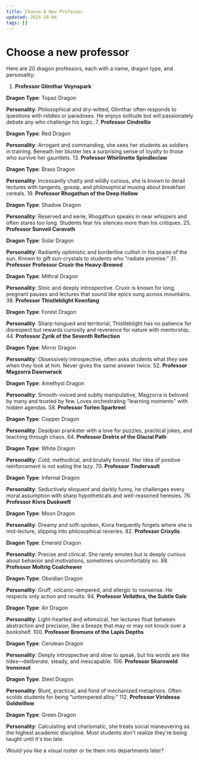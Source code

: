 ```yaml
---
title: Choose A New Professor
updated: 2025-10-04
tags: []
---
```


# Choose a new professor


Here are 20 dragon professors, each with a name, dragon type, and personality:


1. **Professor Glimthar Veynspark**

**Dragon Type**: Topaz Dragon

**Personality**: Philosophical and dry-witted, Glimthar often responds to questions with riddles or paradoxes. He enjoys solitude but will passionately debate any who challenge his logic.
7. **Professor Cindrellix**

**Dragon Type**: Red Dragon

**Personality**: Arrogant and commanding, she sees her students as soldiers in training. Beneath her bluster lies a surprising sense of loyalty to those who survive her gauntlets.
13. **Professor Whirlinette Spindleclaw**

**Dragon Type**: Brass Dragon

**Personality**: Incessantly chatty and wildly curious, she is known to derail lectures with tangents, gossip, and philosophical musing about breakfast cereals.
19. **Professor Rhogathun of the Deep Hollow**

**Dragon Type**: Shadow Dragon

**Personality**: Reserved and eerie, Rhogathun speaks in near whispers and often stares too long. Students fear his silences more than his critiques.
25. **Professor Sunveil Caravath**

**Dragon Type**: Solar Dragon

**Personality**: Radiantly optimistic and borderline cultish in his praise of the sun. Known to gift sun-crystals to students who "radiate promise."
31. **Professor** **Professor Cruxir the Heavy-Browed**

**Dragon Type**: Mithral Dragon

**Personality**: Stoic and deeply introspective. Cruxir is known for long, pregnant pauses and lectures that sound like epics sung across mountains.
38. **Professor Thistleblight Keenfang**

**Dragon Type**: Forest Dragon

**Personality**: Sharp-tongued and territorial, Thistleblight has no patience for disrespect but rewards curiosity and reverence for nature with mentorship.
44. **Professor Zyrik of the Seventh Reflection**

**Dragon Type**: Mirror Dragon

**Personality**: Obsessively introspective, often asks students what *they* see when they look at him. Never gives the same answer twice.
52. **Professor Magzorra Dawnwrack**

**Dragon Type**: Amethyst Dragon

**Personality**: Smooth-voiced and subtly manipulative, Magzorra is beloved by many and trusted by few. Loves orchestrating "learning moments" with hidden agendas.
58. **Professor Torlen Sparkreel**

**Dragon Type**: Copper Dragon

**Personality**: Deadpan prankster with a love for puzzles, practical jokes, and teaching through chaos.
64. **Professor Drelrix of the Glacial Path**

**Dragon Type**: White Dragon

**Personality**: Cold, methodical, and brutally honest. Her idea of positive reinforcement is not eating the lazy.
70. **Professor Tindervault**

**Dragon Type**: Infernal Dragon

**Personality**: Seductively eloquent and darkly funny, he challenges every moral assumption with sharp hypotheticals and well-reasoned heresies.
76. **Professor Kivra Duskweft**

**Dragon Type**: Moon Dragon

**Personality**: Dreamy and soft-spoken, Kivra frequently forgets where she is mid-lecture, slipping into philosophical reveries.
82. **Professor Crixylis**

**Dragon Type**: Emerald Dragon

**Personality**: Precise and clinical. She rarely emotes but is deeply curious about behavior and motivations, sometimes uncomfortably so.
88. **Professor Moltrig Coalchewer**

**Dragon Type**: Obsidian Dragon

**Personality**: Gruff, volcanic-tempered, and allergic to nonsense. He respects only action and results.
94. **Professor Vellathra, the Subtle Gale**

**Dragon Type**: Air Dragon

**Personality**: Light-hearted and whimsical, her lectures float between abstraction and precision, like a breeze that may or may not knock over a bookshelf.
100. **Professor Bromunx of the Lapis Depths**

**Dragon Type**: Cerulean Dragon

**Personality**: Deeply introspective and slow to speak, but his words are like tides—deliberate, steady, and inescapable.
106. **Professor Skarnweld Ironsnout**

**Dragon Type**: Steel Dragon

**Personality**: Blunt, practical, and fond of mechanized metaphors. Often scolds students for being “untempered alloy.”
112. **Professor Viridessa Goldwillow**

**Dragon Type**: Green Dragon

**Personality**: Calculating and charismatic, she treats social maneuvering as the highest academic discipline. Most students don't realize they're being taught until it's too late.

Would you like a visual roster or tie them into departments later?
